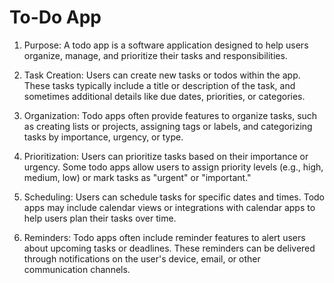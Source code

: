 # To-Do App

1. Purpose: A todo app is a software application designed to help users organize, manage, and prioritize their tasks and responsibilities.

2. Task Creation: Users can create new tasks or todos within the app. These tasks typically include a title or description of the task, and sometimes additional details like due dates, priorities, or categories.

3. Organization: Todo apps often provide features to organize tasks, such as creating lists or projects, assigning tags or labels, and categorizing tasks by importance, urgency, or type.

4. Prioritization: Users can prioritize tasks based on their importance or urgency. Some todo apps allow users to assign priority levels (e.g., high, medium, low) or mark tasks as "urgent" or "important."

5. Scheduling: Users can schedule tasks for specific dates and times. Todo apps may include calendar views or integrations with calendar apps to help users plan their tasks over time.

6. Reminders: Todo apps often include reminder features to alert users about upcoming tasks or deadlines. These reminders can be delivered through notifications on the user's device, email, or other communication channels.    


